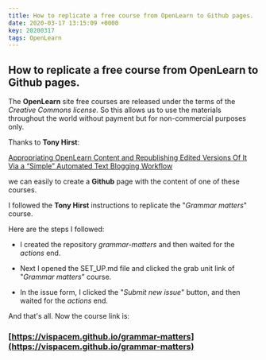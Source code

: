 ```yaml
---
title: How to replicate a free course from OpenLearn to Github pages.
date: 2020-03-17 13:15:09 +0000
key: 20200317
tags: OpenLearn
---
```


## How to replicate a free course from OpenLearn to Github pages.

The **OpenLearn** site free courses are released under the terms of the *Creative Commons license*.
So this allows us to use the materials throughout the world without payment but for non-commercial purposes only.

Thanks to **Tony Hirst**:

[Appropriating OpenLearn Content and Republishing Edited Versions Of It Via a “Simple” Automated Text Blogging Workflow](https://blog.ouseful.info/2020/03/11/appropriating-openlearn-content-and-republishing-edited-versions-of-it-via-a-simple-automated-text-blogging-workflow/)

we can easily to create a **Github** page with the content of one of these courses.

I followed the **Tony Hirst** instructions to replicate the "*Grammar matters*" course.

Here are the steps I followed:

- I created the repository *grammar-matters* and then waited for the *actions* end. 

- Next I opened the SET_UP.md file and clicked the grab unit link of "*Grammar matters*" course.

- In the issue form, I clicked the "*Submit new issue*" button, and then waited for the *actions* end.

And that's all. Now the course link is:

### [https://vispacem.github.io/grammar-matters](https://vispacem.github.io/grammar-matters)
